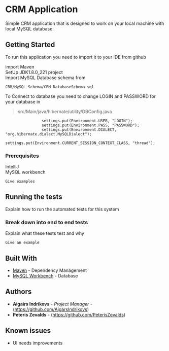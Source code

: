 # CRM Application

Simple CRM application that is designed to work on your local machine with local MySQL database.

## Getting Started

To run this application you need to import it to your IDE from github  

import Maven  
SetUp JDK1.8.0_221 project  
Import MySQL Database schema from   
```
CRM/MySQL Schema/CRM DatabaseSchema.sql
```
To Connect to database you need to change LOGIN and PASSWORD for your database in 
> src/Main/java/hibernate/utility/DBConfig.java
```
                settings.put(Environment.USER, "LOGIN");
                settings.put(Environment.PASS, "PASSWORD");
                settings.put(Environment.DIALECT, "org.hibernate.dialect.MySQLDialect");
                settings.put(Environment.CURRENT_SESSION_CONTEXT_CLASS, "thread");
```

### Prerequisites

IntelliJ  
MySQL workbench  

```
Give examples
```

## Running the tests

Explain how to run the automated tests for this system

### Break down into end to end tests

Explain what these tests test and why

```
Give an example
```

## Built With

* [Maven](https://maven.apache.org/) - Dependency Management
* [MySQL Workbench](https://www.mysql.com/products/workbench/) - Database  

## Authors

* **Aigairs Indrikovs** - *Project Manager* - (https://github.com/AigarsIndrikovs)  
* **Peteris Zevalds** - (https://github.com/PeterisZevalds)  

## Known issues

* UI needs improvements

